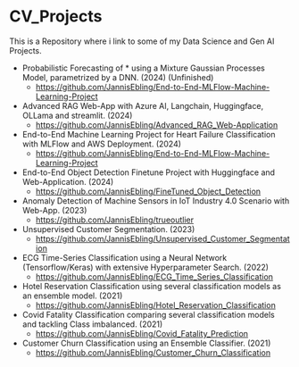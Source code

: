 # CV_Projects
This is a Repository where i link to some of my Data Science and Gen AI Projects.

+ Probabilistic Forecasting of * using a Mixture Gaussian Processes Model, parametrized by a DNN. (2024) (Unfinished)
    - https://github.com/JannisEbling/End-to-End-MLFlow-Machine-Learning-Project
+ Advanced RAG Web-App with Azure AI, Langchain, Huggingface, OLLama and streamlit. (2024)
    - https://github.com/JannisEbling/Advanced_RAG_Web-Application
+ End-to-End Machine Learning Project for Heart Failure Classification with MLFlow and AWS Deployment. (2024)
    - https://github.com/JannisEbling/End-to-End-MLFlow-Machine-Learning-Project
+ End-to-End Object Detection Finetune Project with Huggingface and Web-Application. (2024)
    - https://github.com/JannisEbling/FineTuned_Object_Detection
+ Anomaly Detection of Machine Sensors in IoT Industry 4.0 Scenario with Web-App. (2023)
    - https://github.com/JannisEbling/trueoutlier
+ Unsupervised Customer Segmentation. (2023)
    - https://github.com/JannisEbling/Unsupervised_Customer_Segmentation
+ ECG Time-Series Classification using a Neural Network (Tensorflow/Keras) with extensive Hyperparameter Search. (2022)
    - https://github.com/JannisEbling/ECG_Time_Series_Classification
+ Hotel Reservation Classification using several classification models as an ensemble model. (2021)
    - https://github.com/JannisEbling/Hotel_Reservation_Classification
+ Covid Fatality Classification comparing several classification models and tackling Class imbalanced. (2021)
    - https://github.com/JannisEbling/Covid_Fatality_Prediction
+ Customer Churn Classification using an Ensemble Classifier. (2021)
    - https://github.com/JannisEbling/Customer_Churn_Classification


